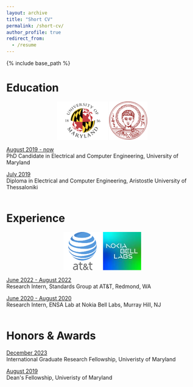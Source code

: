 ```yaml
---
layout: archive
title: "Short CV"
permalink: /short-cv/
author_profile: true
redirect_from:
  - /resume
---
```


{% include base_path %}

Education
======
<p align="center">
  <img src="/images/umd-logo.png" />   <img src="/images/auth-logo.png" />
</p>
<ins>August 2019 - now </ins> <br/>
PhD Candidate in Electrical and Computer Engineering, University of Maryland 

<ins>July 2019</ins><br/>
Diploma in Electrical and Computer Engineering, Aristostle University of Thessaloniki
<br/>
<br/>

Experience
======
<p align="center">
  <img src="/images/at&t.png" />   <img src="/images/nokia-logo.jpg" />
</p>
<ins>June 2022 - August 2022</ins> <br/>
Research Intern, Standards Group at AT&T, Redmond, WA

<ins>June 2020 - August 2020</ins> <br/>
Research Intern, ENSA Lab at Nokia Bell Labs, Murray Hill, NJ
<br/>
<br/>

Honors & Awards
======

<ins>December 2023</ins> <br/>
International Graduate Research Fellowship, Univeristy of Maryland <br/>

<ins>August 2019</ins> <br/>
Dean's Fellowship, Univeristy of Maryland <br/>
<br/>
<br/>
